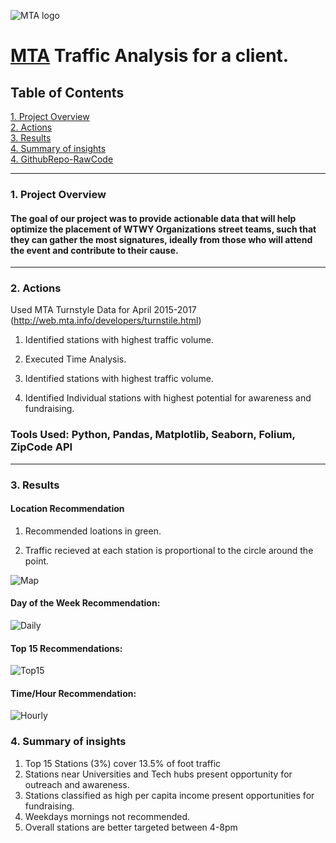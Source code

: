 ![MTA logo](https://upload.wikimedia.org/wikipedia/commons/7/7a/MTA_New_York_City_Subway_logo.svg)

# [MTA](http://www.mta.info/) Traffic Analysis for a client. 

## Table of Contents
[1. Project Overview](#section-a)  
[2. Actions](#section-b)  
[3. Results](#section-c)  
[4. Summary of insights](#section-d)  
[4. GithubRepo-RawCode](https://github.com/smeetvikani/NYC-Subway-Traffic-Analysis)


---

### <a name="section-a"></a>1.  Project Overview
#### The goal of our project was to provide actionable data that will help optimize the placement of WTWY Organizations street teams, such that they can gather the most signatures, ideally from those who will attend the event and contribute to their cause.
---

### <a name="section-b"></a>2.  Actions
Used MTA Turnstyle Data for April 2015-2017 (http://web.mta.info/developers/turnstile.html)
 
1. Identified stations with highest traffic volume.
 
2. Executed Time Analysis.

3. Identified stations with highest traffic volume.

4. Identified Individual stations with highest potential for awareness and fundraising.

### Tools Used: Python, Pandas, Matplotlib, Seaborn, Folium, ZipCode API


---

### <a name="section-c"></a>3.  Results

#### Location Recommendation

1. Recommended loations in green. 

2. Traffic recieved at each station is proportional to the circle around the point. 

![Map](http://downloadforpc.net/Metis/graphs/Map_folium.png)


#### Day of the Week Recommendation:
![Daily](http://downloadforpc.net/Metis/graphs/Wkdy_Wknd.png)

#### Top 15 Recommendations:
![Top15](http://downloadforpc.net/Metis/graphs/Top15Stations.png)

#### Time/Hour Recommendation:
![Hourly](http://downloadforpc.net/Metis/graphs/116%20ST.png)


### <a name="section-d"></a>4.  Summary of insights
1. Top 15 Stations (3%) cover 13.5% of foot traffic
2. Stations near Universities and Tech hubs present opportunity for  outreach and awareness. 
3. Stations classified as high per capita income present opportunities for fundraising. 
4. Weekdays mornings not recommended.
5. Overall stations are better targeted between 4-8pm
